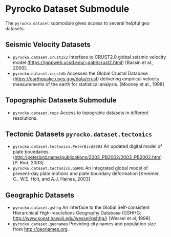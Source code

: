 

# Pyrocko Dataset Submodule

The `pyrocko.dataset` submodule gives access to several helpful geo datasets:

## Seismic Velocity Datasets

* `pyrocko.dataset.crust2x2` Interface to CRUST2.0 global seismic velocity model (https://igppweb.ucsd.edu/~gabi/crust2.html) [Bassin et al., 2000].
* `pyrocko.dataset.crustdb` Accesses the Global Crustal Database (https://earthquake.usgs.gov/data/crust) delivering empirical velocity measurements of the earth for statistical analysis. [Mooney et al., 1998]

## Topographic Datasets Submodule

* `pyrocko.dataset.topo` Access to topograhic datasets in different resolutions.

## Tectonic Datasets `pyrocko.dataset.tectonics`

* `pyrocko.dataset.tectonics.PeterBird2003` An updated digital model of plate boundaries. (http://peterbird.name/publications/2003_PB2002/2003_PB2002.htm) [P. Bird, 2003]
* `pyrocko.dataset.tectonics.GSRM1` An integrated global model of present-day plate motions and plate boundary deformation [Kreemer, C., W.E. Holt, and A.J. Haines, 2003]

## Geographic Datasets

* `pyrocko.dataset.gshhg` An interface to the Global Self-consistent Hierarchical High-resolutions Geography Database (GSHHG; http://www.soest.hawaii.edu/wessel/gshhg/) [Wessel et al, 1998].
* `pyrocko.dataset.geonames` Providing city names and population size from http://geonames.org.
